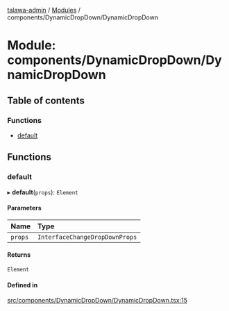 [talawa-admin](../README.md) / [Modules](../modules.md) / components/DynamicDropDown/DynamicDropDown

# Module: components/DynamicDropDown/DynamicDropDown

## Table of contents

### Functions

- [default](components_DynamicDropDown_DynamicDropDown.md#default)

## Functions

### default

▸ **default**(`props`): `Element`

#### Parameters

| Name | Type |
| :------ | :------ |
| `props` | `InterfaceChangeDropDownProps` |

#### Returns

`Element`

#### Defined in

[src/components/DynamicDropDown/DynamicDropDown.tsx:15](https://github.com/Sahi1l-Kumar/talawa-admin/blob/3d595e8/src/components/DynamicDropDown/DynamicDropDown.tsx#L15)
